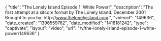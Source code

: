 {
    "title": "The Lonely Island Episode 1: White Power!",
    "description": "The first attempt at a sitcom format by The Lonely Island. December 2001 Brought to you by: http:\/\/www.thelonelyisland.com.",
    "videoid": "149636",
    "date_created": "1396559762",
    "date_modified": "1418181242",
    "type": "captivate",
    "layout": "video",
    "url": "\/v\/the-lonely-island-episode-1-white-power\/149636"
}